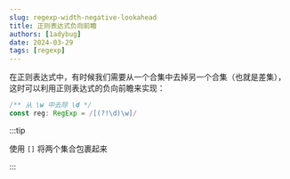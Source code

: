 ```yaml
---
slug: regexp-width-negative-lookahead
title: 正则表达式负向前瞻
authors: [1adybug]
date: 2024-03-29
tags: [regexp]
---
```


在正则表达式中，有时候我们需要从一个合集中去掉另一个合集（也就是差集），这时可以利用正则表达式的负向前瞻来实现：

```typescript
/** 从 \w 中去除 \d */
const reg: RegExp = /[(?!\d)\w]/
```

:::tip

使用 `[]` 将两个集合包裹起来

:::
